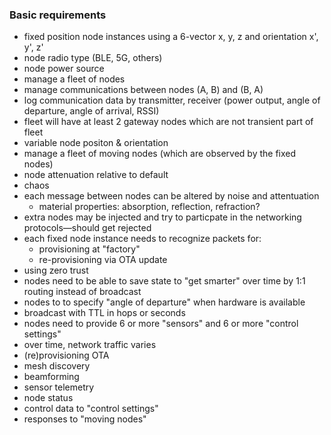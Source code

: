 ### Basic requirements
- fixed position node instances using a 6-vector x, y, z and orientation x', y', z'
- node radio type (BLE, 5G, others)
- node power source
- manage a fleet of nodes
- manage communications between nodes (A, B) and (B, A)
- log communication data by transmitter, receiver (power output, angle of departure, angle of arrival, RSSI)
- fleet will have at least 2 gateway nodes which are not transient part of fleet
- variable node positon & orientation
- manage a fleet of moving nodes (which are observed by the fixed nodes)
- node attenuation relative to default
- chaos
- each message between nodes can be altered by noise and attentuation
	- material properties: absorption, reflection, refraction?
- extra nodes may be injected and try to particpate in the networking protocols—should get rejected
- each fixed node instance needs to recognize packets for:
	- provisioning at "factory"
	- re-provisioning via OTA update
- using zero trust
- nodes need to be able to save state to "get smarter" over time by 1:1 routing instead of broadcast
- nodes to to specify "angle of departure" when hardware is available
- broadcast with TTL in hops or seconds
- nodes need to provide 6 or more "sensors" and 6 or more "control settings"
- over time, network traffic varies
- (re)provisioning OTA
- mesh discovery
- beamforming
- sensor telemetry
- node status
- control data to "control settings"
- responses to "moving nodes"
